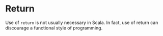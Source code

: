 # Return

Use of `return` is not usually necessary in Scala. In fact, use of return can discourage a functional style of programming.

